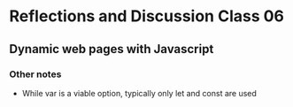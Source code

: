 # Reflections and Discussion Class 06

## Dynamic web pages with Javascript

### Other notes

* While var is a viable option, typically only let and const are used
